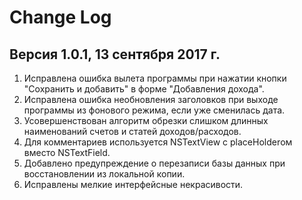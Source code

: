 # Change Log

## Версия 1.0.1, 13 сентября 2017 г.

1. Исправлена ошибка вылета программы при нажатии кнопки "Сохранить и добавить" в форме "Добавления дохода".
2. Исправлена ошибка необновления заголовков при выходе программы из фонового режима, если уже сменилась дата.
3. Усовершенствован алгоритм обрезки слишком длинных наименований счетов и статей доходов/расходов.
4. Для комментариев используется NSTextView c placeHolderом вместо NSTextField.
5. Добавлено предупреждение о перезаписи базы данных при восстановлении из локальной копии.
6. Исправлены мелкие интерфейсные некрасивости.